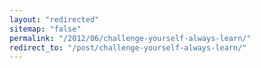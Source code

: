 ```yaml
---
layout: "redirected"
sitemap: "false"
permalink: "/2012/06/challenge-yourself-always-learn/"
redirect_to: "/post/challenge-yourself-always-learn/"
---
```




